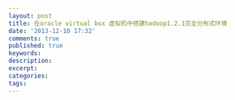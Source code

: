 ```yaml
---
layout: post
title: 在oracle virtual box 虚拟机中搭建hadoop1.2.1完全分布式环境
date: '2013-12-10 17:32'
comments: true
published: true
keywords: 
description: 
excerpt: 
categories: 
tags: 
---
```


